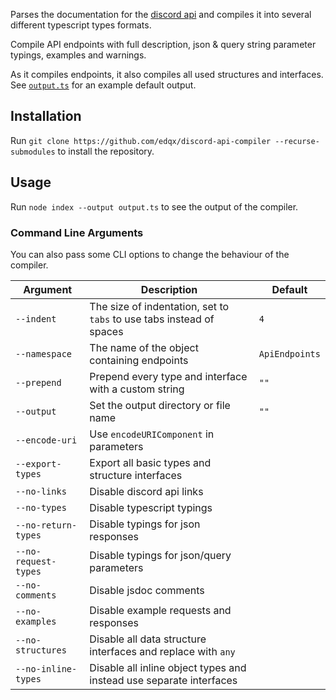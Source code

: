 Parses the documentation for the [discord api](https://github.com/discord/discord-api-docs) and
compiles it into several different typescript types formats.

Compile API endpoints with full description, json & query string parameter typings, examples and warnings.

As it compiles endpoints, it also compiles all used structures and interfaces. See [`output.ts`](https://github.com/edqx/discord-api-compiler/blob/master/output.ts)
for an example default output.

## Installation
Run `git clone https://github.com/edqx/discord-api-compiler --recurse-submodules` to install the
repository.

## Usage
Run `node index --output output.ts` to see the output of the compiler.

### Command Line Arguments

You can also pass some CLI options to change the behaviour of the compiler.

|        Argument      |                              Description                             |     Default    |
| -------------------- | -------------------------------------------------------------------- | -------------- |
| `--indent`           | The size of indentation, set to `tabs` to use tabs instead of spaces | `4`            |
| `--namespace`        | The name of the object containing endpoints                          | `ApiEndpoints` |
| `--prepend`          | Prepend every type and interface with a custom string                | `""`           |
| `--output `          | Set the output directory or file name                                | `""`           |
| `--encode-uri`       | Use `encodeURIComponent` in parameters                               |                |
| `--export-types`     | Export all basic types and structure interfaces                      |                |
| `--no-links`         | Disable discord api links                                            |                |
| `--no-types`         | Disable typescript typings                                           |                |
| `--no-return-types`  | Disable typings for json responses                                   |                |
| `--no-request-types` | Disable typings for json/query parameters                            |                |
| `--no-comments`      | Disable jsdoc comments                                               |                |
| `--no-examples`      | Disable example requests and responses                               |                |
| `--no-structures`    | Disable all data structure interfaces and replace with `any`         |                |
| `--no-inline-types`  | Disable all inline object types and instead use separate interfaces  |                |